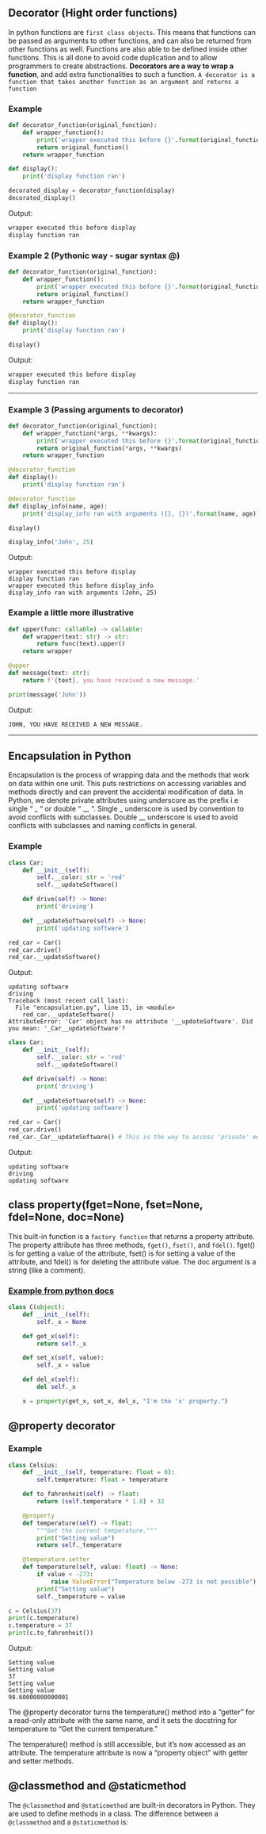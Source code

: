 ## Decorator (Hight order functions)
In python functions are `first class objects`. This means that functions can be passed as arguments to other functions, and can also be returned from other functions as well. Functions are also able to be defined inside other functions. This is all done to avoid code duplication and to allow programmers to create abstractions. **Decorators are a way to wrap a function**, and add extra functionalities to such a function. `A decorator is a function that takes another function as an argument and returns a function`

### Example
```python
def decorator_function(original_function):
    def wrapper_function():
        print('wrapper executed this before {}'.format(original_function.__name__))
        return original_function()
    return wrapper_function

def display():
    print('display function ran')

decorated_display = decorator_function(display)
decorated_display()
```
Output:
```python
wrapper executed this before display
display function ran
```
### Example 2 (Pythonic way -  sugar syntax @)
```python
def decorator_function(original_function):
    def wrapper_function():
        print('wrapper executed this before {}'.format(original_function.__name__))
        return original_function()
    return wrapper_function

@decorator_function
def display():
    print('display function ran')

display()
```

Output:
```python
wrapper executed this before display
display function ran
```
---

### Example 3 (Passing arguments to decorator)
```python
def decorator_function(original_function):
    def wrapper_function(*args, **kwargs):
        print('wrapper executed this before {}'.format(original_function.__name__))
        return original_function(*args, **kwargs)
    return wrapper_function

@decorator_function
def display():
    print('display function ran')

@decorator_function
def display_info(name, age):
    print('display_info ran with arguments ({}, {})'.format(name, age))

display()

display_info('John', 25)
```

Output:
```output
wrapper executed this before display
display function ran
wrapper executed this before display_info
display_info ran with arguments (John, 25)
```


### Example a little more illustrative
```python
def upper(func: callable) -> callable:
    def wrapper(text: str) -> str:
        return func(text).upper()
    return wrapper

@upper
def message(text: str):
    return f'{text}, you have received a new message.'

print(message('John'))
```

Output:
```output
JOHN, YOU HAVE RECEIVED A NEW MESSAGE.
```
---

## Encapsulation in Python
Encapsulation is the process of wrapping data and the methods that work on data within one unit. This puts restrictions on accessing variables and methods directly and can prevent the accidental modification of data. In Python, we denote private attributes using underscore as the prefix i.e single “ _ “ or double “ __ “. Single _ underscore is used by convention to avoid conflicts with subclasses. Double __ underscore is used to avoid conflicts with subclasses and naming conflicts in general.

### Example
```python
class Car:
    def __init__(self):
        self.__color: str = 'red'
        self.__updateSoftware()

    def drive(self) -> None:
        print('driving')

    def __updateSoftware(self) -> None:
        print('updating software')

red_car = Car()
red_car.drive()
red_car.__updateSoftware()
```

Output:
```output
updating software
driving
Traceback (most recent call last):
  File "encapsulation.py", line 15, in <module>
    red_car.__updateSoftware()
AttributeError: 'Car' object has no attribute '__updateSoftware'. Did you mean: '_Car__updateSoftware'?
```

```python
class Car:
    def __init__(self):
        self.__color: str = 'red'
        self.__updateSoftware()

    def drive(self) -> None:
        print('driving')

    def __updateSoftware(self) -> None:
        print('updating software')

red_car = Car()
red_car.drive()
red_car._Car__updateSoftware() # This is the way to access 'private' methods

```

Output:
```output
updating software
driving
updating software
```
## class property(fget=None, fset=None, fdel=None, doc=None)
This built-in function is a `factory function` that returns a property attribute. The property attribute has three methods, `fget()`, `fset()`, and `fdel()`. fget() is for getting a value of the attribute, fset() is for setting a value of the attribute, and fdel() is for deleting the attribute value. The doc argument is a string (like a comment).

### [Example from python docs](https://docs.python.org/3/library/functions.html?highlight=property#property "python docs")

```python
class C(object):
    def __init__(self):
        self._x = None

    def get_x(self):
        return self._x

    def set_x(self, value):
        self._x = value

    def del_x(self):
        del self._x

    x = property(get_x, set_x, del_x, "I'm the 'x' property.")
```

## @property decorator

### Example
```python
class Celsius:
    def __init__(self, temperature: float = 0):
        self.temperature: float = temperature

    def to_fahrenheit(self) -> float:
        return (self.temperature * 1.8) + 32

    @property
    def temperature(self) -> float: 
        """Get the current temperature."""
        print("Getting value")
        return self._temperature

    @temperature.setter
    def temperature(self, value: float) -> None:
        if value < -273:
            raise ValueError("Temperature below -273 is not possible")
        print("Setting value")
        self._temperature = value

c = Celsius(37)
print(c.temperature)
c.temperature = 37
print(c.to_fahrenheit())
```

Output:
```output
Setting value
Getting value
37
Setting value
Getting value
98.60000000000001
```
The @property decorator turns the temperature() method into a “getter” for a read-only attribute with the same name, and it sets the docstring for temperature to “Get the current temperature.”

The temperature() method is still accessible, but it’s now accessed as an attribute. The temperature attribute is now a “property object” with getter and setter methods. 

## @classmethod and @staticmethod
The `@classmethod` and `@staticmethod` are built-in decorators in Python. They are used to define methods in a class. The difference between a `@classmethod` and a `@staticmethod` is:

